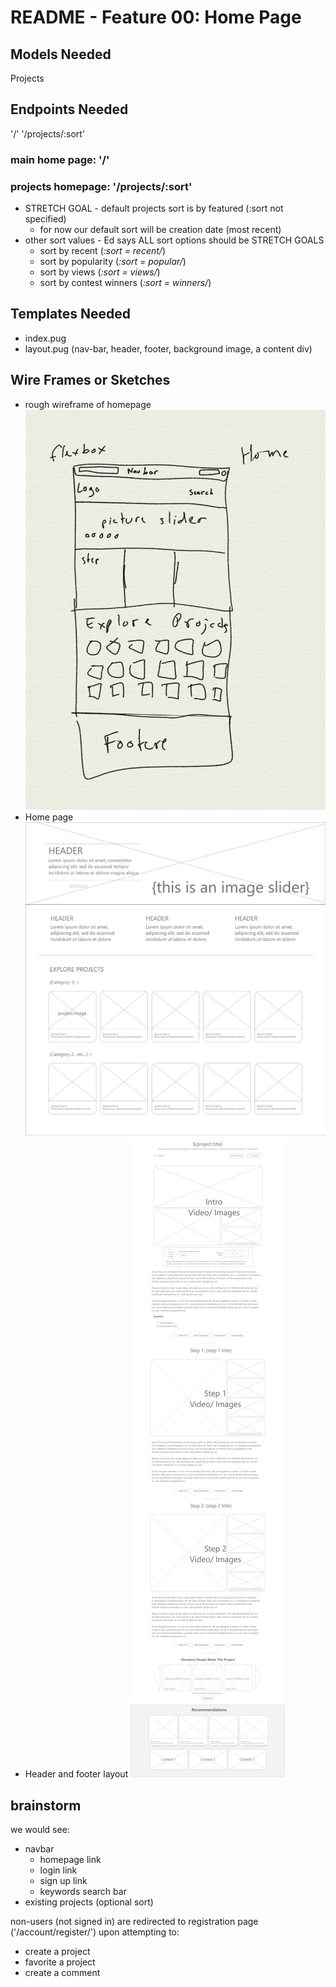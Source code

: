# README - Feature 00: Home Page

## Models Needed

Projects

## Endpoints Needed
 '/'
 '/projects/:sort'

### main home page: '/'

### projects homepage: '/projects/:sort'

* STRETCH GOAL - default projects sort is by featured (:sort not specified)
  * for now our default sort will be creation date (most recent)
* other sort values - Ed says ALL sort options should be STRETCH GOALS
  * sort by recent (_:sort = recent/_)
  * sort by popularity (_:sort = popular/_)
  * sort by views (_:sort = views/_)
  * sort by contest winners (_:sort = winners/_)

## Templates Needed

* index.pug
* layout.pug (nav-bar, header, footer, background image, a content div)

## Wire Frames or Sketches

* rough wireframe of homepage ![homepage](./wireframes/homepage-wireframe.png "Homepage Wireframe")
* Home page ![Home page](./wireframes/index-pug.png "Home page")
* Header and footer layout ![Header and Footer Layout](./wireframes/read-project-pug.png "Header and Footer Layout")

## brainstorm

we would see:

* navbar
  * homepage link
  * login link
  * sign up link
  * keywords search bar
* existing projects (optional sort)

non-users (not signed in) are redirected to registration page ('/account/register/') upon attempting to:

* create a project
* favorite a project
* create a comment
